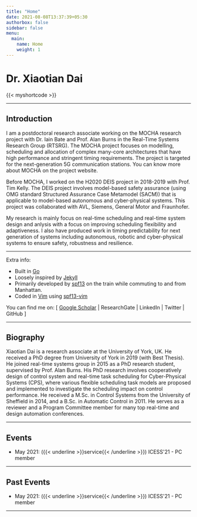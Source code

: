 ```yaml
---
title: "Home"
date: 2021-08-08T13:37:39+05:30
authorbox: false
sidebar: false
menu:
  main:
    name: Home
    weight: 1
---
```


# Dr. Xiaotian Dai

{{< myshortcode >}}

***

## Introduction

I am a postdoctoral research associate working on the MOCHA research project with Dr. Iain Bate and Prof. Alan Burns in the Real-Time Systems Research Group (RTSRG). The MOCHA project focuses on modelling, scheduling and allocation of complex many-core architectures that have high performance and stringent timing requirements. The project is targeted for the next-generation 5G communication stations. You can know more about MOCHA on the project website.

Before MOCHA, I worked on the H2020 DEIS project in 2018-2019 with Prof. Tim Kelly. The DEIS project involves model-based safety assurance (using OMG standard Structured Assurance Case Metamodel (SACM)) that is applicable to model-based autonomous and cyber-physical systems. This project was collaborated with AVL, Siemens, General Motor and Fraunhofer.

My research is mainly focus on real-time scheduling and real-time system design and anlysis with a focus on improving scheduling flexibility and adaptiveness. I also have produced work in timing predictability for next generation of systems including autonomous, robotic and cyber-physical systems to ensure safety, robustness and resilience.

***
Extra info:

* Built in [Go](http://golang.org/)
* Loosely inspired by [Jekyll](http://jekyllrb.com/)
* Primarily developed by [spf13](http://spf13.com/) on the train while commuting to and from Manhattan.
* Coded in [Vim](http://vim.org) using [spf13-vim](http://vim.spf13.com/)

You can find me on: [ [Google Scholar](https://twitter.com/spf13) | ResearchGate | LinkedIn | Twitter | GitHub ]

***

## Biography

Xiaotian Dai is a research associate at the University of York, UK. He received a PhD degree from University of York in 2019 (with Best Thesis). He joined real-time systems group in 2015 as a PhD research student, supervised by Prof. Alan Burns. His PhD research involves cooperatively design of control system and real-time task scheduling for Cyber-Physical Systems (CPS), where various flexible scheduling task models are proposed and implemented to investigate the scheduling impact on control performance. He received a M.Sc. in Control Systems from the University of Sheffield in 2014, and a B.Sc. in Automatic Control in 2011. He serves as a reviewer and a Program Committee member for many top real-time and design automation conferences.

***

## Events

* May 2021: ({{< underline >}}service{{< /underline >}}) ICESS'21 - PC member

***

## Past Events

* May 2021: ({{< underline >}}service{{< /underline >}}) ICESS'21 - PC member

***
